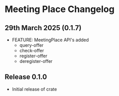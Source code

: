 # Meeting Place Changelog

## 29th March 2025 (0.1.7)

* FEATURE: MeetingPlace API's added
  * query-offer
  * check-offer
  * register-offer
  * deregister-offer

## Release 0.1.0

* Initial release of crate
